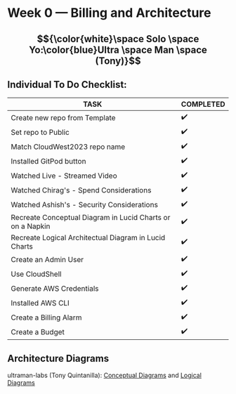 # Week 0 — Billing and Architecture

## $${\color{white}\space Solo \space Yo:\color{blue}Ultra \space Man \space (Tony)}$$ 

## Individual To Do Checklist:
   
   | TASK | COMPLETED |
   |  --- |    ---    |
   | Create new repo from Template | :heavy_check_mark: |
   | Set repo to Public            | :heavy_check_mark: | 
   | Match CloudWest2023 repo name | :heavy_check_mark: |
   | Installed GitPod button       | :heavy_check_mark: |
   | Watched Live - Streamed Video | :heavy_check_mark: |
   | Watched Chirag's - Spend Considerations   | :heavy_check_mark: |
   | Watched Ashish's - Security Considerations | :heavy_check_mark: |
   | Recreate Conceptual Diagram in Lucid Charts or on a Napkin | :heavy_check_mark: |
   | Recreate Logical Architectual Diagram in Lucid Charts | :heavy_check_mark: |
   | Create an Admin User | :heavy_check_mark: |
   | Use CloudShell | :heavy_check_mark: |
   | Generate AWS Credentials | :heavy_check_mark: |
   | Installed AWS CLI | :heavy_check_mark: |
   | Create a Billing Alarm | :heavy_check_mark: |
   | Create a Budget | :heavy_check_mark: |
   

## Architecture Diagrams
ultraman-labs (Tony Quintanilla): [Conceptual Diagrams](https://lucid.app/lucidchart/invitations/accept/inv_bb3d008f-13c4-4567-a2d5-ea2dfe5556bb) and [Logical Diagrams ](https://lucid.app/lucidchart/d1ab9877-6c23-4cfe-a972-45be0f5d3757/edit?viewport_loc=-137%2C-357%2C1872%2C910%2C0_0&invitationId=inv_119312fa-3f6b-4505-af42-5ad2b6b5165b)
